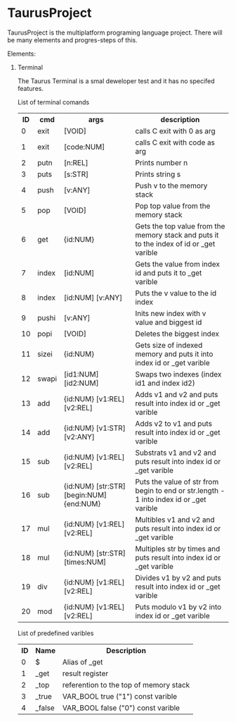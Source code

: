 # TaurusProject
TaurusProject is the multiplatform programing language project. There will be many elements and progres-steps of this.

Elements:
<ol>
  <li>Terminal</li>
    <p>The Taurus Terminal is a smal deweloper test and it has no specifed features.</p>
    <table>
      <p>List of terminal comands</p>
      <tr>
        <th>ID</th>
        <th>cmd</th>
        <th>args</th>
        <th>description</th>
      </tr>
      <tr>
        <td>0</td>
        <td>exit</td>
        <td>[VOID]</td>
        <td>calls C exit with 0 as arg</td>
      </tr>
      <tr>
        <td>1</td>
        <td>exit</td>
        <td>[code:NUM]</td>
        <td>calls C exit with code as arg</td>
      </tr>
      <tr>
        <td>2</td>
        <td>putn</td>
        <td>[n:REL]</td>
        <td>Prints number n</td>
      </tr>
      <tr>
        <td>3</td>
        <td>puts</td>
        <td>[s:STR]</td>
        <td>Prints string s</td>
      </tr>
      <tr>
        <td>4</td>
        <td>push</td>
        <td>[v:ANY]</td>
        <td>Push v to the memory stack</td>
      </tr>
      <tr>
        <td>5</td>
        <td>pop</td>
        <td>[VOID]</td>
        <td>Pop top value from the memory stack</td>
      </tr>
      <tr>
        <td>6</td>
        <td>get</td>
        <td>{id:NUM}</td>
        <td>Gets the top value from the memory stack and puts it to the index of id or _get varible</td>
      </tr>
      <tr>
        <td>7</td>
        <td>index</td>
        <td>[id:NUM]</td>
        <td>Gets the value from index id and puts it to _get varible</td>
      </tr>
      <tr>
        <td>8</td>
        <td>index</td>
        <td>[id:NUM] [v:ANY]</td>
        <td>Puts the v value to the id index</td>
      </tr>
      <tr>
        <td>9</td>
        <td>pushi</td>
        <td>[v:ANY]</td>
        <td>Inits new index with v value and biggest id</td>
      </tr>
      <tr>
        <td>10</td>
        <td>popi</td>
        <td>[VOID]</td>
        <td>Deletes the biggest index</td>
      </tr>
      <tr>
        <td>11</td>
        <td>sizei</td>
        <td>{id:NUM}</td>
        <td>Gets size of indexed memory and puts it into index id or _get varible</td>
      </tr>
      <tr>
        <td>12</td>
        <td>swapi</td>
        <td>[id1:NUM] [id2:NUM]</td>
        <td>Swaps two indexes (index id1 and index id2)</td>
      </tr>
      <tr>
        <td>13</td>
        <td>add</td>
        <td>{id:NUM} [v1:REL] [v2:REL]</td>
        <td>Adds v1 and v2 and puts result into index id or _get varible</td>
      </tr>
      <tr>
        <td>14</td>
        <td>add</td>
        <td>{id:NUM} [v1:STR] [v2:ANY]</td>
        <td>Adds v2 to v1 and puts result into index id or _get varible</td>
      </tr>
      <tr>
        <td>15</td>
        <td>sub</td>
        <td>{id:NUM} [v1:REL] [v2:REL]</td>
        <td>Substrats v1 and v2 and puts result into index id or _get varible</td>
      </tr>
      <tr>
        <td>16</td>
        <td>sub</td>
        <td>{id:NUM} [str:STR] [begin:NUM] {end:NUM}</td>
        <td>Puts the value of str from begin to end or str.length - 1 into index id or _get varible</td>
      </tr>
      <tr>
        <td>17</td>
        <td>mul</td>
        <td>{id:NUM} [v1:REL] [v2:REL]</td>
        <td>Multibles v1 and v2 and puts result into index id or _get varible</td>
      </tr>
      <tr>
        <td>18</td>
        <td>mul</td>
        <td>{id:NUM} [str:STR] [times:NUM]</td>
        <td>Multiples str by times and puts result into index id or _get varible</td>
      </tr>
      <tr>
        <td>19</td>
        <td>div</td>
        <td>{id:NUM} [v1:REL] [v2:REL]</td>
        <td>Divides v1 by v2 and puts result into index id or _get varible</td>
      </tr>
      <tr>
        <td>20</td>
        <td>mod</td>
        <td>{id:NUM} [v1:REL] [v2:REL]</td>
        <td>Puts modulo v1 by v2 into index id or _get varible</td>
      </tr>
    </table>
    <table>
      <p>List of predefined varibles</p>
      <tr>
        <th>ID</th>
        <th>Name</th>
        <th>Description</th>
      </tr>
      <tr>
        <td>0</td>
        <td>$</td>
        <td>Alias of _get</td>
      </tr>
      <tr>
        <td>1</td>
        <td>_get</td>
        <td>result register</td>
      </tr>
      <tr>
        <td>2</td>
        <td>_top</td>
        <td>referention to the top of memory stack</td>
      </tr>
      <tr>
        <td>3</td>
        <td>_true</td>
        <td>VAR_BOOL true ("1") const varible</td>
      </tr>
      <tr>
        <td>4</td>
        <td>_false</td>
        <td>VAR_BOOL false ("0") const varible</td>
      </tr>
    </table>
</ol>
